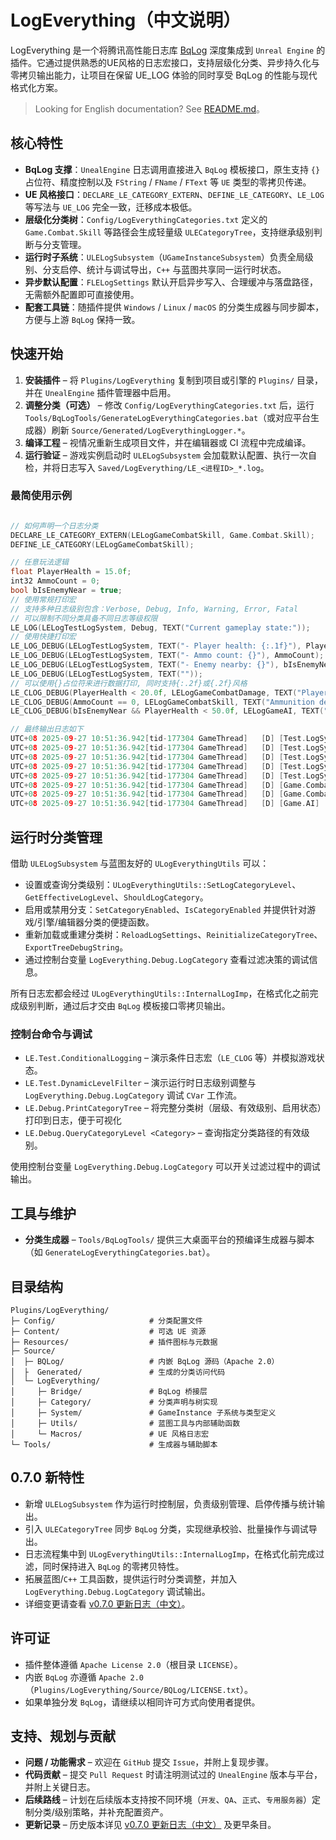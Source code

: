 ﻿# LogEverything（中文说明）

LogEverything 是一个将腾讯高性能日志库 [BqLog](https://github.com/Tencent/BqLog) 深度集成到 `Unreal Engine` 的插件。它通过提供熟悉的UE风格的日志宏接口，支持层级化分类、异步持久化与零拷贝输出能力，让项目在保留 UE_LOG 体验的同时享受 BqLog 的性能与现代格式化方案。

> Looking for English documentation? See [README.md](README.md)。

## 核心特性
- **BqLog 支撑**：`UnealEngine` 日志调用直接进入 `BqLog` 模板接口，原生支持 `{}` 占位符、精度控制以及 `FString` / `FName` / `FText` 等 `UE` 类型的零拷贝传递。
- **UE 风格接口**：`DECLARE_LE_CATEGORY_EXTERN`、`DEFINE_LE_CATEGORY`、`LE_LOG` 等写法与 `UE_LOG` 完全一致，迁移成本极低。
- **层级化分类树**：`Config/LogEverythingCategories.txt` 定义的 `Game.Combat.Skill` 等路径会生成轻量级 `ULECategoryTree`，支持继承级别判断与分支管理。
- **运行时子系统**：`ULELogSubsystem`（`UGameInstanceSubsystem`）负责全局级别、分支启停、统计与调试导出，`C++` 与蓝图共享同一运行时状态。
- **异步默认配置**：`FLELogSettings` 默认开启异步写入、合理缓冲与落盘路径，无需额外配置即可直接使用。
- **配套工具链**：随插件提供 `Windows` / `Linux` / `macOS` 的分类生成器与同步脚本，方便与上游 `BqLog` 保持一致。

## 快速开始
1. **安装插件** – 将 `Plugins/LogEverything` 复制到项目或引擎的 `Plugins/` 目录，并在 `UnealEngine` 插件管理器中启用。
2. **调整分类（可选）** – 修改 `Config/LogEverythingCategories.txt` 后，运行 `Tools/BqLogTools/GenerateLogEverythingCategories.bat`（或对应平台生成器）刷新 `Source/Generated/LogEverythingLogger.*`。
3. **编译工程** – 视情况重新生成项目文件，并在编辑器或 CI 流程中完成编译。
4. **运行验证** – 游戏实例启动时 `ULELogSubsystem` 会加载默认配置、执行一次自检，并将日志写入 `Saved/LogEverything/LE_<进程ID>_*.log`。

### 最简使用示例
```cpp

// 如何声明一个日志分类
DECLARE_LE_CATEGORY_EXTERN(LELogGameCombatSkill, Game.Combat.Skill);
DEFINE_LE_CATEGORY(LELogGameCombatSkill);

// 任意玩法逻辑
float PlayerHealth = 15.0f;
int32 AmmoCount = 0;
bool bIsEnemyNear = true;
// 使用常规打印宏
// 支持多种日志级别包含：Verbose, Debug, Info, Warning, Error, Fatal  
// 可以限制不同分类具备不同日志等级权限
LE_LOG(LELogTestLogSystem, Debug, TEXT("Current gameplay state:"));
// 使用快捷打印宏
LE_LOG_DEBUG(LELogTestLogSystem, TEXT("- Player health: {:.1f}"), PlayerHealth);
LE_LOG_DEBUG(LELogTestLogSystem, TEXT("- Ammo count: {}"), AmmoCount);
LE_LOG_DEBUG(LELogTestLogSystem, TEXT("- Enemy nearby: {}"), bIsEnemyNear ? TEXT("Yes") : TEXT("No"));
LE_LOG_DEBUG(LELogTestLogSystem, TEXT(""));
// 可以使用{}占位符来进行数据打印, 同时支持{:.2f}或{.2f}风格
LE_CLOG_DEBUG(PlayerHealth < 20.0f, LELogGameCombatDamage, TEXT("Player health critically low: {:.1f}"), PlayerHealth);
LE_CLOG_DEBUG(AmmoCount == 0, LELogGameCombatSkill, TEXT("Ammunition depleted, ranged skills unavailable"));
LE_CLOG_DEBUG(bIsEnemyNear && PlayerHealth < 50.0f, LELogGameAI, TEXT("Danger: enemy closing in while health is low"));

// 最终输出日志如下
UTC+08 2025-09-27 10:51:36.942[tid-177304 GameThread]	[D]	[Test.LogSystem]	Current gameplay state:
UTC+08 2025-09-27 10:51:36.942[tid-177304 GameThread]	[D]	[Test.LogSystem]	- Player health: 15.0
UTC+08 2025-09-27 10:51:36.942[tid-177304 GameThread]	[D]	[Test.LogSystem]	- Ammo count: 0
UTC+08 2025-09-27 10:51:36.942[tid-177304 GameThread]	[D]	[Test.LogSystem]	- Enemy nearby: Yes
UTC+08 2025-09-27 10:51:36.942[tid-177304 GameThread]	[D]	[Test.LogSystem]	
UTC+08 2025-09-27 10:51:36.942[tid-177304 GameThread]	[D]	[Game.Combat.Damage]	Player health critically low: 15.0
UTC+08 2025-09-27 10:51:36.942[tid-177304 GameThread]	[D]	[Game.Combat.Skill]	Ammunition depleted, ranged skills unavailable
UTC+08 2025-09-27 10:51:36.942[tid-177304 GameThread]	[D]	[Game.AI]	Danger: enemy closing in while health is low

```

## 运行时分类管理
借助 `ULELogSubsystem` 与蓝图友好的 `ULogEverythingUtils` 可以：
- 设置或查询分类级别：`ULogEverythingUtils::SetLogCategoryLevel`、`GetEffectiveLogLevel`、`ShouldLogCategory`。
- 启用或禁用分支：`SetCategoryEnabled`、`IsCategoryEnabled` 并提供针对游戏/引擎/编辑器分类的便捷函数。
- 重新加载或重建分类树：`ReloadLogSettings`、`ReinitializeCategoryTree`、`ExportTreeDebugString`。
- 通过控制台变量 `LogEverything.Debug.LogCategory` 查看过滤决策的调试信息。

所有日志宏都会经过 `ULogEverythingUtils::InternalLogImp`，在格式化之前完成级别判断，通过后才交由 `BqLog` 模板接口零拷贝输出。

### 控制台命令与调试
- `LE.Test.ConditionalLogging` – 演示条件日志宏（`LE_CLOG` 等）并模拟游戏状态。
- `LE.Test.DynamicLevelFilter` – 演示运行时日志级别调整与 `LogEverything.Debug.LogCategory` 调试 `CVar` 工作流。
- `LE.Debug.PrintCategoryTree` – 将完整分类树（层级、有效级别、启用状态）打印到日志，便于可视化
- `LE.Debug.QueryCategoryLevel <Category>` – 查询指定分类路径的有效级别。

使用控制台变量 `LogEverything.Debug.LogCategory` 可以开关过滤过程中的调试输出。

## 工具与维护
- **分类生成器** – `Tools/BqLogTools/` 提供三大桌面平台的预编译生成器与脚本（如 `GenerateLogEverythingCategories.bat`）。

## 目录结构
```
Plugins/LogEverything/
├─ Config/                     # 分类配置文件
├─ Content/                    # 可选 UE 资源
├─ Resources/                  # 插件图标与元数据
├─ Source/
│  ├─ BQLog/                   # 内嵌 BqLog 源码（Apache 2.0）
│  ├  Generated/               # 生成的分类访问代码
│  └─ LogEverything/
│     ├─ Bridge/               # BqLog 桥接层
│     ├─ Category/             # 分类声明与树实现
│     ├─ System/               # GameInstance 子系统与类型定义
│     ├─ Utils/                # 蓝图工具与内部辅助函数
│     └─ Macros/               # UE 风格日志宏
└─ Tools/                      # 生成器与辅助脚本
```

## 0.7.0 新特性
- 新增 `ULELogSubsystem` 作为运行时控制层，负责级别管理、启停传播与统计输出。
- 引入 `ULECategoryTree` 同步 `BqLog` 分类，实现继承校验、批量操作与调试导出。
- 日志流程集中到 `ULogEverythingUtils::InternalLogImp`，在格式化前完成过滤，同时保持进入 `BqLog` 的零拷贝特性。
- 拓展蓝图/`C++` 工具函数，提供运行时分类调整，并加入 `LogEverything.Debug.LogCategory` 调试输出。
- 详细变更请查看 [v0.7.0 更新日志（中文）](ChangeLogs/CHANGELOG_v0.7.0_CHN.md)。

## 许可证
- 插件整体遵循 `Apache License 2.0`（根目录 `LICENSE`）。
- 内嵌 `BqLog` 亦遵循 `Apache 2.0`（`Plugins/LogEverything/Source/BQLog/LICENSE.txt`）。
- 如果单独分发 `BqLog`，请继续以相同许可方式向使用者提供。

## 支持、规划与贡献
- **问题 / 功能需求** – 欢迎在 `GitHub` 提交 `Issue`，并附上复现步骤。
- **代码贡献** – 提交 `Pull Request` 时请注明测试过的 `UnealEngine` 版本与平台，并附上关键日志。
- **后续路线** – 计划在后续版本支持按不同环境（`开发`、`QA`、`正式`、`专用服务器`）定制分类/级别策略，并补充配置资产。
- **更新记录** – 历史版本详见 [v0.7.0 更新日志（中文）](ChangeLogs/CHANGELOG_v0.7.0_CHN.md) 及更早条目。
